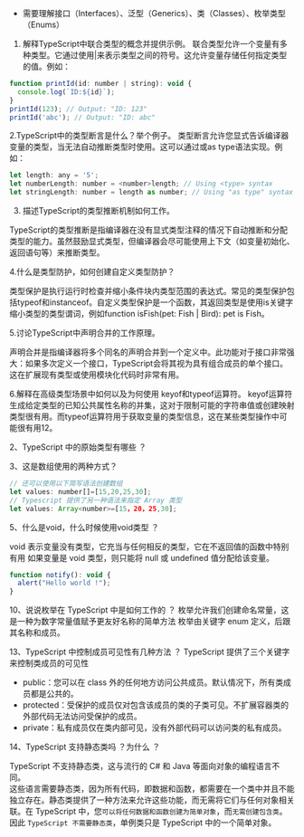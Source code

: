- 需要理解接口（Interfaces）、泛型（Generics）、类（Classes）、枚举类型（Enums）

1. 解释TypeScript中联合类型的概念并提供示例。‌
联合类型允许一个变量有多种类型。‌它通过使用|来表示类型之间的符号。‌这允许变量存储任何指定类型的值。‌例如：‌
```javascript
function printId(id: number | string): void {
  console.log(`ID:${id}`);
}
printId(123); // Output: "ID: 123"
printId('abc'); // Output: "ID: abc"
```

2.TypeScript中的类型断言是什么？‌举个例子。‌
类型断言允许您显式告诉编译器变量的类型，‌当无法自动推断类型时使用。‌这可以通过<type>或as type语法实现。‌例如：‌
```javascript
let length: any = '5';
let numberLength: number = <number>length; // Using <type> syntax
let stringLength: number = length as number; // Using "as type" syntax
```

3. 描述TypeScript的类型推断机制如何工作。‌

TypeScript的类型推断是指编译器在没有显式类型注释的情况下自动推断和分配类型的能力。‌虽然鼓励显式类型，‌但编译器会尽可能使用上下文（‌如变量初始化、‌返回语句等）‌来推断类型。‌

4.什么是类型防护，‌如何创建自定义类型防护？‌

类型保护是执行运行时检查并缩小条件块内类型范围的表达式。‌常见的类型保护包括typeof和instanceof。‌自定义类型保护是一个函数，‌其返回类型是使用is关键字缩小类型的类型谓词，‌例如function isFish(pet: Fish | Bird): pet is Fish。‌

5.讨论TypeScript中声明合并的工作原理。‌

声明合并是指编译器将多个同名的声明合并到一个定义中。‌此功能对于接口非常强大：‌如果多次定义一个接口，‌TypeScript会将其视为具有组合成员的单个接口。‌这在扩展现有类型或使用模块化代码时非常有用。‌

6.解释在高级类型场景中如何以及为何使用
keyof和typeof运算符。‌
keyof运算符生成给定类型的已知公共属性名称的并集，‌这对于限制可能的字符串值或创建映射类型很有用。‌而typeof运算符用于获取变量的类型信息，‌这在某些类型操作中可能很有用12。‌


2、TypeScript 中的原始类型有哪些 ？






3、这是数组使用的两种方式？
```javascript
// 还可以使用以下简写语法创建数组
let values: number[]=[15,20,25,30];
// Typescript 提供了另一种语法来指定 Array 类型
let values: Array<number>=[15，20，25,30];
```



5、什么是void，什么时候使用void类型 ？

void 表示变量没有类型，它充当与任何相反的类型，它在不返回值的函数中特别有用
如果变量是 void 类型，则只能将 null 或 undefined 值分配给该变量。
```javascript
function notify(): void {
  alert("Hello world !");
}
```

10、说说枚举在 TypeScript 中是如何工作的 ？
枚举允许我们创建命名常量，这是一种为数字常量值赋予更友好名称的简单方法
枚举由关键字 enum 定义，后跟其名称和成员。

13、TypeScript 中控制成员可见性有几种方法 ？
TypeScript 提供了三个关键字来控制类成员的可见性
- public：您可以在 class 外的任何地方访问公共成员。默认情况下，所有类成员都是公共的。
- protected：受保护的成员仅对包含该成员的类的子类可见。不扩展容器类的外部代码无法访问受保护的成员。
- private：私有成员仅在类内部可见，没有外部代码可以访问类的私有成员。

14、TypeScript 支持静态类吗 ？为什么 ？

TypeScript 不支持静态类，这与流行的 C# 和 Java 等面向对象的编程语言不同。  
这些语言需要静态类，因为所有代码，即数据和函数，都需要在一个类中并且不能独立存在。静态类提供了一种方法来允许这些功能，而无需将它们与任何对象相关联。在 TypeScript 中，您`可以将任何数据和函数创建为简单对象`，而`无需创建包含类`。因此 `TypeScript 不需要静态类`，单例类只是 TypeScript 中的一个简单对象。




